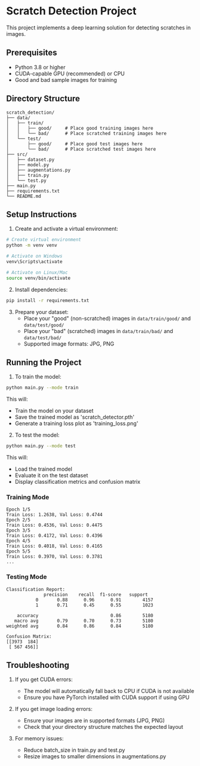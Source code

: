 # Scratch Detection Project

This project implements a deep learning solution for detecting scratches in images.

## Prerequisites

- Python 3.8 or higher
- CUDA-capable GPU (recommended) or CPU
- Good and bad sample images for training

## Directory Structure

```
scratch_detection/
├── data/
│   ├── train/
│   │   ├── good/     # Place good training images here
│   │   └── bad/      # Place scratched training images here
│   └── test/
│       ├── good/     # Place good test images here
│       └── bad/      # Place scratched test images here
├── src/
│   ├── dataset.py
│   ├── model.py
│   ├── augmentations.py
│   ├── train.py
│   └── test.py
├── main.py
├── requirements.txt
└── README.md
```

## Setup Instructions

1. Create and activate a virtual environment:

```bash
# Create virtual environment
python -m venv venv

# Activate on Windows
venv\Scripts\activate

# Activate on Linux/Mac
source venv/bin/activate
```

2. Install dependencies:
```bash
pip install -r requirements.txt
```

3. Prepare your dataset:
   - Place your "good" (non-scratched) images in `data/train/good/` and `data/test/good/`
   - Place your "bad" (scratched) images in `data/train/bad/` and `data/test/bad/`
   - Supported image formats: JPG, PNG

## Running the Project

1. To train the model:
```bash
python main.py --mode train
```
This will:
- Train the model on your dataset
- Save the trained model as 'scratch_detector.pth'
- Generate a training loss plot as 'training_loss.png'

2. To test the model:
```bash
python main.py --mode test
```
This will:
- Load the trained model
- Evaluate it on the test dataset
- Display classification metrics and confusion matrix


### Training Mode
```
Epoch 1/5
Train Loss: 1.2638, Val Loss: 0.4744
Epoch 2/5
Train Loss: 0.4536, Val Loss: 0.4475
Epoch 3/5
Train Loss: 0.4172, Val Loss: 0.4396
Epoch 4/5
Train Loss: 0.4018, Val Loss: 0.4165
Epoch 5/5
Train Loss: 0.3970, Val Loss: 0.3781
...
```

### Testing Mode
```
Classification Report:
              precision    recall  f1-score   support
           0       0.88      0.96      0.91        4157
           1       0.71      0.45      0.55        1023

    accuracy                           0.86        5180
   macro avg       0.79      0.70      0.73        5180
weighted avg       0.84      0.86      0.84        5180

Confusion Matrix:
[[3973  184]
 [ 567 456]]
```

## Troubleshooting

1. If you get CUDA errors:
   - The model will automatically fall back to CPU if CUDA is not available
   - Ensure you have PyTorch installed with CUDA support if using GPU

2. If you get image loading errors:
   - Ensure your images are in supported formats (JPG, PNG)
   - Check that your directory structure matches the expected layout

3. For memory issues:
   - Reduce batch_size in train.py and test.py
   - Resize images to smaller dimensions in augmentations.py